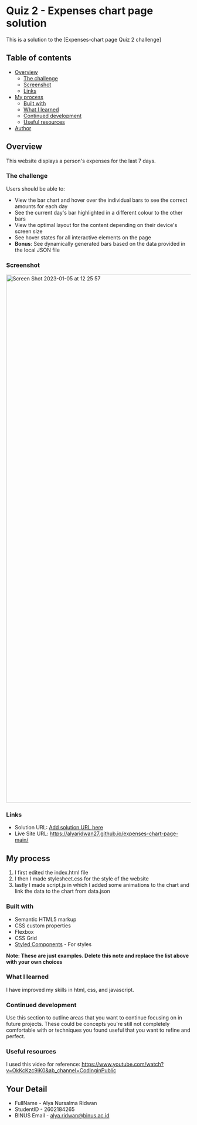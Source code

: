 # Quiz 2 - Expenses chart page solution

This is a solution to the [Expenses-chart page Quiz 2 challenge]

## Table of contents

- [Overview](#overview)
  - [The challenge](#the-challenge)
  - [Screenshot](#screenshot)
  - [Links](#links)
- [My process](#my-process)
  - [Built with](#built-with)
  - [What I learned](#what-i-learned)
  - [Continued development](#continued-development)
  - [Useful resources](#useful-resources)
- [Author](#author)

## Overview
This website displays a person's expenses for the last 7 days.

### The challenge

Users should be able to:

- View the bar chart and hover over the individual bars to see the correct amounts for each day
- See the current day's bar highlighted in a different colour to the other bars
- View the optimal layout for the content depending on their device's screen size
- See hover states for all interactive elements on the page
- **Bonus**: See dynamically generated bars based on the data provided in the local JSON file

### Screenshot
<img width="1440" alt="Screen Shot 2023-01-05 at 12 25 57" src="https://user-images.githubusercontent.com/114371692/210708124-ce2dfe34-ebc0-412c-8c54-f58bb8b94890.png">

### Links

- Solution URL: [Add solution URL here](https://your-solution-url.com)
- Live Site URL: https://alyaridwan27.github.io/expenses-chart-page-main/

## My process
1. I first edited the index.html file
2. I then I made stylesheet.css for the style of the website
3. lastly I made script.js in which I added some animations to the chart and link the data to the chart from data.json

### Built with

- Semantic HTML5 markup
- CSS custom properties
- Flexbox
- CSS Grid
- [Styled Components](https://styled-components.com/) - For styles

**Note: These are just examples. Delete this note and replace the list above with your own choices**

### What I learned

I have improved my skills in html, css, and javascript.

### Continued development

Use this section to outline areas that you want to continue focusing on in future projects. These could be concepts you're still not completely comfortable with or techniques you found useful that you want to refine and perfect.


### Useful resources

I used this video for reference:
https://www.youtube.com/watch?v=OkKcKzc9iK0&ab_channel=CodinginPublic

## Your Detail 

- FullName - Alya Nursalma Ridwan
- StudentID - 2602184265
- BINUS Email - alya.ridwan@binus.ac.id
